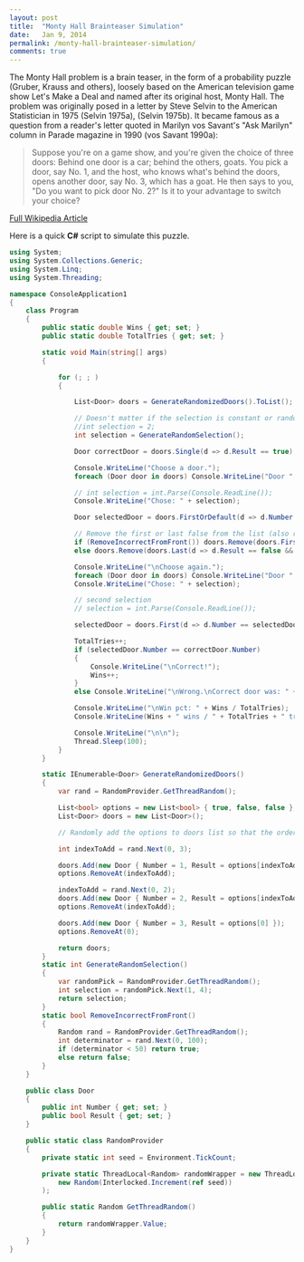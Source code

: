 ```yaml
---
layout: post
title:  "Monty Hall Brainteaser Simulation"
date:   Jan 9, 2014
permalink: /monty-hall-brainteaser-simulation/
comments: true
---
```


The Monty Hall problem is a brain teaser, in the form of a probability puzzle (Gruber, Krauss and others), loosely based on the American television game show Let's Make a Deal and named after its original host, Monty Hall. The problem was originally posed in a letter by Steve Selvin to the American Statistician in 1975 (Selvin 1975a), (Selvin 1975b). It became famous as a question from a reader's letter quoted in Marilyn vos Savant's "Ask Marilyn" column in Parade magazine in 1990 (vos Savant 1990a):

<blockquote>Suppose you're on a game show, and you're given the choice of three doors: Behind one door is a car; behind the others, goats. You pick a door, say No. 1, and the host, who knows what's behind the doors, opens another door, say No. 3, which has a goat. He then says to you, "Do you want to pick door No. 2?" Is it to your advantage to switch your choice?</blockquote>

<a target="_blank" href="http://en.wikipedia.org/wiki/Monty_Hall_problem">Full Wikipedia Article</a>

Here is a quick **C#** script to simulate this puzzle.

```csharp
using System;
using System.Collections.Generic;
using System.Linq;
using System.Threading;

namespace ConsoleApplication1
{
    class Program
    {
        public static double Wins { get; set; }
        public static double TotalTries { get; set; }

        static void Main(string[] args)
        {

            for (; ; )
            {

                List<Door> doors = GenerateRandomizedDoors().ToList();

                // Doesn't matter if the selection is constant or random. Same result.
                //int selection = 2;
                int selection = GenerateRandomSelection();

                Door correctDoor = doors.Single(d => d.Result == true);

                Console.WriteLine("Choose a door.");
                foreach (Door door in doors) Console.WriteLine("Door " + door.Number);

                // int selection = int.Parse(Console.ReadLine());
                Console.WriteLine("Chose: " + selection);

                Door selectedDoor = doors.FirstOrDefault(d => d.Number == selection);

                // Remove the first or last false from the list (also randomized)
                if (RemoveIncorrectFromFront()) doors.Remove(doors.First(d => d.Result == false && d.Number != selectedDoor.Number));
                else doors.Remove(doors.Last(d => d.Result == false && d.Number != selectedDoor.Number));

                Console.WriteLine("\nChoose again.");
                foreach (Door door in doors) Console.WriteLine("Door " + door.Number);
                Console.WriteLine("Chose: " + selection);

                // second selection
                // selection = int.Parse(Console.ReadLine());

                selectedDoor = doors.First(d => d.Number == selectedDoor.Number); // currently just using the same one as originally selected.

                TotalTries++;
                if (selectedDoor.Number == correctDoor.Number)
                {
                    Console.WriteLine("\nCorrect!");
                    Wins++;
                }
                else Console.WriteLine("\nWrong.\nCorrect door was: " + correctDoor.Number);

                Console.WriteLine("\nWin pct: " + Wins / TotalTries);
                Console.WriteLine(Wins + " wins / " + TotalTries + " tries");

                Console.WriteLine("\n\n");
                Thread.Sleep(100);
            }
        }

        static IEnumerable<Door> GenerateRandomizedDoors()
        {
            var rand = RandomProvider.GetThreadRandom();

            List<bool> options = new List<bool> { true, false, false };
            List<Door> doors = new List<Door>();

            // Randomly add the options to doors list so that the order is random

            int indexToAdd = rand.Next(0, 3);

            doors.Add(new Door { Number = 1, Result = options[indexToAdd] });
            options.RemoveAt(indexToAdd);

            indexToAdd = rand.Next(0, 2);
            doors.Add(new Door { Number = 2, Result = options[indexToAdd] });
            options.RemoveAt(indexToAdd);

            doors.Add(new Door { Number = 3, Result = options[0] });
            options.RemoveAt(0);

            return doors;
        }
        static int GenerateRandomSelection()
        {
            var randomPick = RandomProvider.GetThreadRandom();
            int selection = randomPick.Next(1, 4);
            return selection;
        }
        static bool RemoveIncorrectFromFront()
        {
            Random rand = RandomProvider.GetThreadRandom();
            int determinator = rand.Next(0, 100);
            if (determinator < 50) return true;
            else return false;
        }
    }

    public class Door
    {
        public int Number { get; set; }
        public bool Result { get; set; }
    }

    public static class RandomProvider
    {
        private static int seed = Environment.TickCount;

        private static ThreadLocal<Random> randomWrapper = new ThreadLocal<Random>(() =>
            new Random(Interlocked.Increment(ref seed))
        );

        public static Random GetThreadRandom()
        {
            return randomWrapper.Value;
        }
    }
}
```
